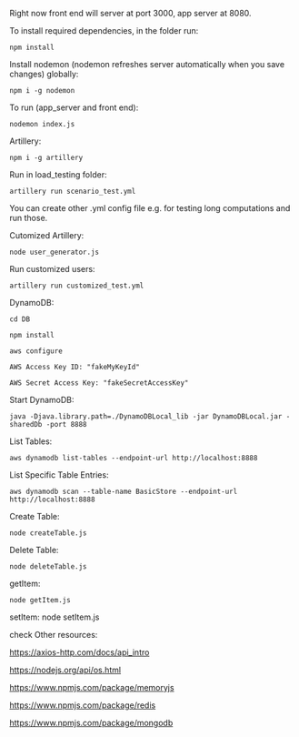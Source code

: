Right now front end will server at port 3000, app server at 8080.

To install required dependencies, in the folder run:

    npm install


Install nodemon (nodemon refreshes server automatically when you save changes) globally: 

    npm i -g nodemon
    
To run (app_server and front end):

    nodemon index.js

Artillery:

    npm i -g artillery
    
Run in load_testing folder:

    artillery run scenario_test.yml
    
You can create other .yml config file e.g. for testing long computations and run those.

Cutomized Artillery:

    node user_generator.js 
    
Run customized users:

    artillery run customized_test.yml  
    
DynamoDB:

    cd DB

    npm install
    
    aws configure
    
    AWS Access Key ID: "fakeMyKeyId"
    
    AWS Secret Access Key: "fakeSecretAccessKey"
    
Start DynamoDB:

    java -Djava.library.path=./DynamoDBLocal_lib -jar DynamoDBLocal.jar -sharedDb -port 8888
    
List Tables:
    
    aws dynamodb list-tables --endpoint-url http://localhost:8888
    
List Specific Table Entries:

    aws dynamodb scan --table-name BasicStore --endpoint-url http://localhost:8888
    
Create Table:

    node createTable.js
    
Delete Table:

    node deleteTable.js
    
getItem:

    node getItem.js

setItem:
    node setItem.js
    
check
Other resources:

https://axios-http.com/docs/api_intro 

https://nodejs.org/api/os.html

https://www.npmjs.com/package/memoryjs

https://www.npmjs.com/package/redis 

https://www.npmjs.com/package/mongodb


